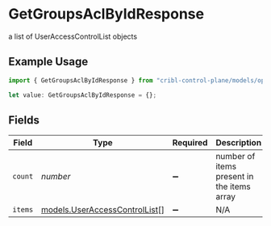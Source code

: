 # GetGroupsAclByIdResponse

a list of UserAccessControlList objects

## Example Usage

```typescript
import { GetGroupsAclByIdResponse } from "cribl-control-plane/models/operations";

let value: GetGroupsAclByIdResponse = {};
```

## Fields

| Field                                                                   | Type                                                                    | Required                                                                | Description                                                             |
| ----------------------------------------------------------------------- | ----------------------------------------------------------------------- | ----------------------------------------------------------------------- | ----------------------------------------------------------------------- |
| `count`                                                                 | *number*                                                                | :heavy_minus_sign:                                                      | number of items present in the items array                              |
| `items`                                                                 | [models.UserAccessControlList](../../models/useraccesscontrollist.md)[] | :heavy_minus_sign:                                                      | N/A                                                                     |